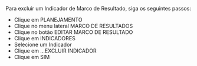Para excluir um Indicador de Marco de Resultado, siga os seguintes passos:

* Clique em PLANEJAMENTO
* Clique no menu lateral MARCO DE RESULTADOS
* Clique no botão EDITAR MARCO DE RESULTADO
* Clique em INDICADORES
* Selecione um Indicador
* Clique em ...EXCLUIR INDICADOR
* Clique em SIM